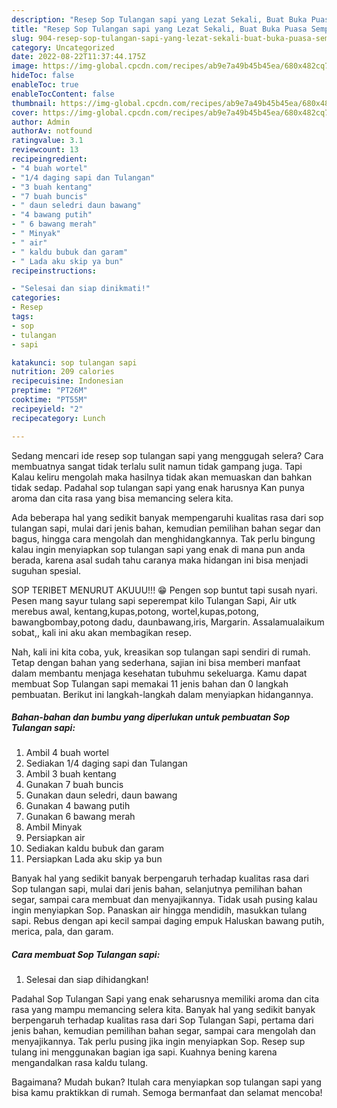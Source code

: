 ```yaml
---
description: "Resep Sop Tulangan sapi yang Lezat Sekali, Buat Buka Puasa Sempurna"
title: "Resep Sop Tulangan sapi yang Lezat Sekali, Buat Buka Puasa Sempurna"
slug: 904-resep-sop-tulangan-sapi-yang-lezat-sekali-buat-buka-puasa-sempurna
category: Uncategorized
date: 2022-08-22T11:37:44.175Z
image: https://img-global.cpcdn.com/recipes/ab9e7a49b45b45ea/680x482cq70/sop-tulangan-sapi-foto-resep-utama.jpg
hideToc: false
enableToc: true
enableTocContent: false
thumbnail: https://img-global.cpcdn.com/recipes/ab9e7a49b45b45ea/680x482cq70/sop-tulangan-sapi-foto-resep-utama.jpg
cover: https://img-global.cpcdn.com/recipes/ab9e7a49b45b45ea/680x482cq70/sop-tulangan-sapi-foto-resep-utama.jpg
author: Admin
authorAv: notfound
ratingvalue: 3.1
reviewcount: 13
recipeingredient:
- "4 buah wortel"
- "1/4 daging sapi dan Tulangan"
- "3 buah kentang"
- "7 buah buncis"
- " daun seledri daun bawang"
- "4 bawang putih"
- " 6 bawang merah"
- " Minyak"
- " air"
- " kaldu bubuk dan garam"
- " Lada aku skip ya bun"
recipeinstructions:

- "Selesai dan siap dinikmati!"
categories:
- Resep
tags:
- sop
- tulangan
- sapi

katakunci: sop tulangan sapi 
nutrition: 209 calories
recipecuisine: Indonesian
preptime: "PT26M"
cooktime: "PT55M"
recipeyield: "2"
recipecategory: Lunch

---
```



Sedang mencari ide resep sop tulangan sapi yang menggugah selera? Cara membuatnya sangat tidak terlalu sulit namun tidak gampang juga. Tapi Kalau keliru mengolah maka hasilnya tidak akan memuaskan dan bahkan tidak sedap. Padahal sop tulangan sapi yang enak harusnya Kan punya aroma dan cita rasa yang bisa memancing selera kita.


Ada beberapa hal yang sedikit banyak mempengaruhi kualitas rasa dari sop tulangan sapi, mulai dari jenis bahan, kemudian pemilihan bahan segar dan bagus, hingga cara mengolah dan menghidangkannya. Tak perlu bingung kalau ingin menyiapkan sop tulangan sapi yang enak di mana pun anda berada, karena asal sudah tahu caranya maka hidangan ini bisa menjadi suguhan spesial.

SOP TERIBET MENURUT AKUUU!!! 😁 Pengen sop buntut tapi susah nyari. Pesen mang sayur tulang sapi seperempat kilo Tulangan Sapi, Air utk merebus awal, kentang,kupas,potong, wortel,kupas,potong, bawangbombay,potong dadu, daunbawang,iris, Margarin. Assalamualaikum sobat,, kali ini aku akan membagikan resep.


Nah, kali ini kita coba, yuk, kreasikan sop tulangan sapi sendiri di rumah. Tetap dengan bahan yang sederhana, sajian ini bisa memberi manfaat dalam membantu menjaga kesehatan tubuhmu sekeluarga. Kamu dapat membuat Sop Tulangan sapi memakai 11 jenis bahan dan 0 langkah pembuatan. Berikut ini langkah-langkah dalam menyiapkan hidangannya.

<!--inarticleads1-->

##### Bahan-bahan dan bumbu yang diperlukan untuk pembuatan Sop Tulangan sapi:

1. Ambil 4 buah wortel
1. Sediakan 1/4 daging sapi dan Tulangan
1. Ambil 3 buah kentang
1. Gunakan 7 buah buncis
1. Gunakan  daun seledri, daun bawang
1. Gunakan 4 bawang putih
1. Gunakan  6 bawang merah
1. Ambil  Minyak
1. Persiapkan  air
1. Sediakan  kaldu bubuk dan garam
1. Persiapkan  Lada aku skip ya bun


Banyak hal yang sedikit banyak berpengaruh terhadap kualitas rasa dari Sop tulangan sapi, mulai dari jenis bahan, selanjutnya pemilihan bahan segar, sampai cara membuat dan menyajikannya. Tidak usah pusing kalau ingin menyiapkan Sop. Panaskan air hingga mendidih, masukkan tulang sapi. Rebus dengan api kecil sampai daging empuk Haluskan bawang putih, merica, pala, dan garam. 

<!--inarticleads2-->

##### Cara membuat Sop Tulangan sapi:


1. Selesai dan siap dihidangkan!

Padahal Sop Tulangan Sapi yang enak seharusnya memiliki aroma dan cita rasa yang mampu memancing selera kita. Banyak hal yang sedikit banyak berpengaruh terhadap kualitas rasa dari Sop Tulangan Sapi, pertama dari jenis bahan, kemudian pemilihan bahan segar, sampai cara mengolah dan menyajikannya. Tak perlu pusing jika ingin menyiapkan Sop. Resep sup tulang ini menggunakan bagian iga sapi. Kuahnya bening karena mengandalkan rasa kaldu tulang. 

Bagaimana? Mudah bukan? Itulah cara menyiapkan sop tulangan sapi yang bisa kamu praktikkan di rumah. Semoga bermanfaat dan selamat mencoba!
